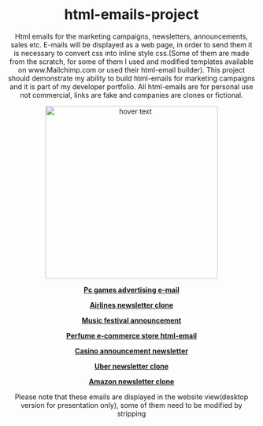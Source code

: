 <h1 align="center">html-emails-project</h1>
<p align="center">
Html emails for the marketing campaigns, newsletters, announcements, sales etc. E-mails will be displayed as a web page, in order to send them it is necessary to convert css into inline style css.(Some of them are made from the scratch, for some of them I used and modified templates available on www.Mailchimp.com or used their html-email builder). This project should demonstrate my ability to build html-emails for marketing campaigns and it is part of my developer portfolio. All html-emails are for personal use not commercial, links are fake and companies are clones or fictional.</p>

<p align="center">
  <img src="http://mobileit.ie/wp-content/uploads/2014/01/HTML5CSS3Logos1.jpg" width="350" title="hover text">
</p>

<p align="center">
  <a href="https://gamesnews.netlify.com/" target="_blank"><b>Pc games advertising e-mail</b></a></p>

<p align="center">
<a href="https://airlinesclone.netlify.com/" target="_blank"><b>Airlines newsletter clone</b></a></p>

<p align="center">
<a href="https://musicfestivalemail.netlify.com/" target="_blank"><b>Music festival announcement</b></a></p>

<p align="center">
<a href="https://perfumeshophtmlemail.netlify.com/" target="_blank"><b>Perfume e-commerce store html-email</b></a></p>

<p align="center">
<a href="https://casinonewsletter.netlify.com/" target="_blank"><b>Casino announcement newsletter</b></a></p>

<p align="center">
<a href="https://uber-newsletter-clone.netlify.com/" target="_blank"><b>Uber newsletter clone</b></a></p>

<p align="center">
<a href="https://amazonnewsletterclone.netlify.com/" target="_blank"><b>Amazon newsletter clone</b></a></p>



<p align="center">
Please note that these emails are displayed in the website view(desktop version for presentation only), some of them need to be modified by stripping <style> tag and it is necessary to add inline tags and special tags in order to be send as an html-email.(All e-mails tested on Gmail, large desktop, laptop, tablet, and small screen such a i-phone 5 and 6. Unfortunately I have no access to email on acid so in order to make them fully responsive for MSO they need to be slightly adjusted.)</p> 
